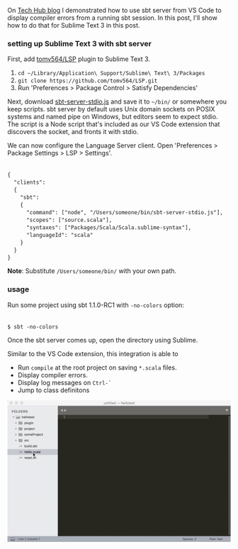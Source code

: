 On [Tech Hub blog](https://developer.lightbend.com/blog/2017-11-30-sbt-1-1-0-RC1-sbt-server/) I demonstrated how to use sbt server from VS Code to display compiler errors from a running sbt session. In this post, I'll show how to do that for Sublime Text 3 in this post.

### setting up Sublime Text 3 with sbt server

First, add [tomv564/LSP](https://github.com/tomv564/LSP) plugin to Sublime Text 3.

1. `cd ~/Library/Application\ Support/Sublime\ Text\ 3/Packages`
2. `git clone https://github.com/tomv564/LSP.git`
3. Run 'Preferences > Package Control > Satisfy Dependencies'

Next, download [sbt-server-stdio.js](https://gist.githubusercontent.com/eed3si9n/0ee26a15218f1d4031b451dd61315d6c/raw/5693fbcafbb9a71f1ac5a9d13ace94df3b091cbc/sbt-server-stdio.js) and save it to `~/bin/` or somewhere you keep scripts. sbt server by default uses Unix domain sockets on POSIX systems and named pipe on Windows, but editors seem to expect stdio. The script is a Node script that's included as our VS Code extension that discovers the socket, and fronts it with stdio.

We can now configure the Language Server client. Open 'Preferences > Package Settings > LSP > Settings'.

<code>
{
  "clients":
  {
    "sbt":
    {
      "command": ["node", "/Users/someone/bin/sbt-server-stdio.js"],
      "scopes": ["source.scala"],
      "syntaxes": ["Packages/Scala/Scala.sublime-syntax"],
      "languageId": "scala"
    }
  }
}
</code>

**Note**: Substitute `/Users/someone/bin/` with your own path.

### usage

Run some project using sbt 1.1.0-RC1 with `-no-colors` option:

<code>
$ sbt -no-colors
</code>

Once the sbt server comes up, open the directory using Sublime.

Similar to the VS Code extension, this integration is able to

- Run `compile` at the root project on saving `*.scala` files.
- Display compiler errors.
- Display log messages on <code>Ctrl-`</code>
- Jump to class definitons

![sublime-sbt-scala](/images/sublime-sbt-scala.gif)
